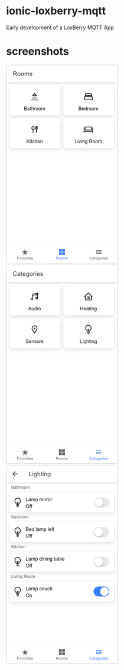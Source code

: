 # ionic-loxberry-mqtt

Early development of a LoxBerry MQTT App

# screenshots

<div>
<img src="screenshots/screenshot_rooms.png" width="300" style="border: 1px solid #ccc;">
&nbsp;&nbsp;
<img src="screenshots/screenshot_categories.png" width="300" style="border: 1px solid #ccc;">
&nbsp;&nbsp;
<img src="screenshots/screenshot_lighting.png" width="300" style="border: 1px solid #ccc;">
</div>
